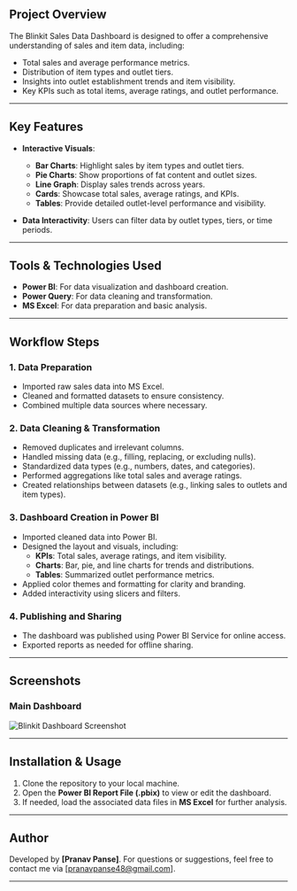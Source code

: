 ## Project Overview  
The Blinkit Sales Data Dashboard is designed to offer a comprehensive understanding of sales and item data, including:  
- Total sales and average performance metrics.  
- Distribution of item types and outlet tiers.  
- Insights into outlet establishment trends and item visibility.  
- Key KPIs such as total items, average ratings, and outlet performance.

---

## Key Features  
- **Interactive Visuals**:  
   - **Bar Charts**: Highlight sales by item types and outlet tiers.  
   - **Pie Charts**: Show proportions of fat content and outlet sizes.  
   - **Line Graph**: Display sales trends across years.  
   - **Cards**: Showcase total sales, average ratings, and KPIs.  
   - **Tables**: Provide detailed outlet-level performance and visibility.  
   
- **Data Interactivity**: Users can filter data by outlet types, tiers, or time periods.

---

## Tools & Technologies Used  
- **Power BI**: For data visualization and dashboard creation.  
- **Power Query**: For data cleaning and transformation.  
- **MS Excel**: For data preparation and basic analysis.  

---

## Workflow Steps  

### 1. **Data Preparation**  
   - Imported raw sales data into MS Excel.  
   - Cleaned and formatted datasets to ensure consistency.  
   - Combined multiple data sources where necessary.

### 2. **Data Cleaning & Transformation**  
   - Removed duplicates and irrelevant columns.  
   - Handled missing data (e.g., filling, replacing, or excluding nulls).  
   - Standardized data types (e.g., numbers, dates, and categories).  
   - Performed aggregations like total sales and average ratings.  
   - Created relationships between datasets (e.g., linking sales to outlets and item types).

### 3. **Dashboard Creation in Power BI**  
   - Imported cleaned data into Power BI.  
   - Designed the layout and visuals, including:  
     - **KPIs**: Total sales, average ratings, and item visibility.  
     - **Charts**: Bar, pie, and line charts for trends and distributions.  
     - **Tables**: Summarized outlet performance metrics.  
   - Applied color themes and formatting for clarity and branding.  
   - Added interactivity using slicers and filters.

### 4. **Publishing and Sharing**  
   - The dashboard was published using Power BI Service for online access.  
   - Exported reports as needed for offline sharing.

---

## Screenshots  
### Main Dashboard  
![Blinkit Dashboard Screenshot](./assets/dashboard-screenshot.png)  

---

## Installation & Usage  
1. Clone the repository to your local machine.  
2. Open the **Power BI Report File (.pbix)** to view or edit the dashboard.  
3. If needed, load the associated data files in **MS Excel** for further analysis.


---

## Author  
Developed by **[Pranav Panse]**. For questions or suggestions, feel free to contact me via [pranavpanse48@gmail.com].

---
